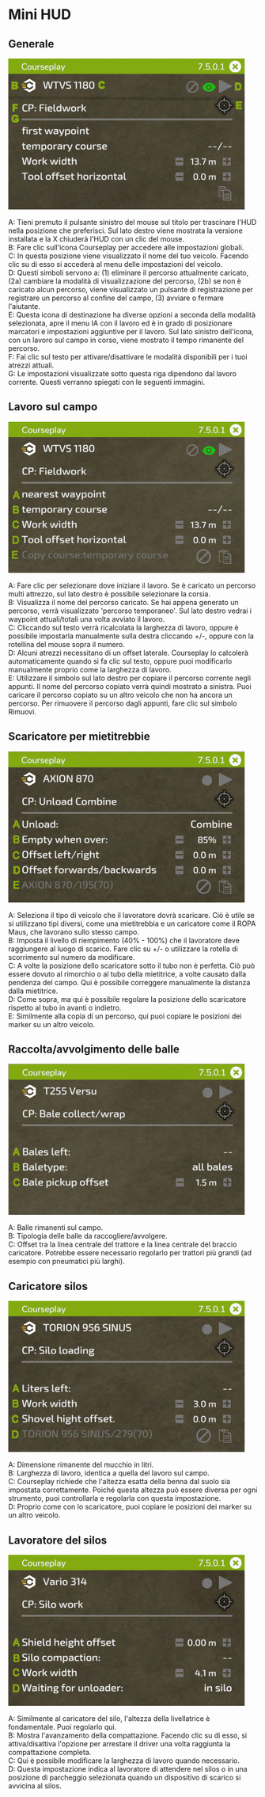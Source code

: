 # Mini HUD

## Generale

![Image](../assets/images/minihudhelp_general_0_0_478_305.png)

  
A: Tieni premuto il pulsante sinistro del mouse sul titolo per trascinare l'HUD nella posizione che preferisci. Sul lato destro viene mostrata la versione installata e la X chiuderà l'HUD con un clic del mouse.  
B: Fare clic sull'icona Courseplay per accedere alle impostazioni globali.  
C: In questa posizione viene visualizzato il nome del tuo veicolo. Facendo clic su di esso si accederà al menu delle impostazioni del veicolo.  
D: Questi simboli servono a: (1) eliminare il percorso attualmente caricato, (2a) cambiare la modalità di visualizzazione del percorso, (2b) se non è caricato alcun percorso, viene visualizzato un pulsante di registrazione per registrare un percorso al confine del campo, (3) avviare o fermare l'aiutante.  
E: Questa icona di destinazione ha diverse opzioni a seconda della modalità selezionata, apre il menu IA con il lavoro ed è in grado di posizionare marcatori e impostazioni aggiuntive per il lavoro. Sul lato sinistro dell'icona, con un lavoro sul campo in corso, viene mostrato il tempo rimanente del percorso.  
F: Fai clic sul testo per attivare/disattivare le modalità disponibili per i tuoi atrezzi attuali.  
G: Le impostazioni visualizzate sotto questa riga dipendono dal lavoro corrente. Questi verranno spiegati con le seguenti immagini.  


## Lavoro sul campo

![Image](../assets/images/minihudhelp_fieldwork_0_0_478_305.png)

  
A: Fare clic per selezionare dove iniziare il lavoro. Se è caricato un percorso multi attrezzo, sul lato destro è possibile selezionare la corsia.  
B: Visualizza il nome del percorso caricato. Se hai appena generato un percorso, verrà visualizzato 'percorso temporaneo'. Sul lato destro vedrai i waypoint attuali/totali una volta avviato il lavoro.  
C: Cliccando sul testo verrà ricalcolata la larghezza di lavoro, oppure è possibile impostarla manualmente sulla destra cliccando +/-, oppure con la rotellina del mouse sopra il numero.  
D: Alcuni atrezzi necessitano di un offset laterale. Courseplay lo calcolerà automaticamente quando si fa clic sul testo, oppure puoi modificarlo manualmente proprio come la larghezza di lavoro.  
E: Utilizzare il simbolo sul lato destro per copiare il percorso corrente negli appunti. Il nome del percorso copiato verrà quindi mostrato a sinistra. Puoi caricare il percorso copiato su un altro veicolo che non ha ancora un percorso. Per rimuovere il percorso dagli appunti, fare clic sul simbolo Rimuovi.  


## Scaricatore per mietitrebbie

![Image](../assets/images/minihudhelp_combineunload_0_0_478_305.png)

  
A: Seleziona il tipo di veicolo che il lavoratore dovrà scaricare. Ciò è utile se si utilizzano tipi diversi, come una mietitrebbia e un caricatore come il ROPA Maus, che lavorano sullo stesso campo.  
B: Imposta il livello di riempimento (40% - 100%) che il lavoratore deve raggiungere al luogo di scarico. Fare clic su +/- o utilizzare la rotella di scorrimento sul numero da modificare.  
C: A volte la posizione dello scaricatore sotto il tubo non è perfetta. Ciò può essere dovuto al rimorchio o al tubo della mietitrice, a volte causato dalla pendenza del campo. Qui è possibile correggere manualmente la distanza dalla mietitrice.  
D: Come sopra, ma qui è possibile regolare la posizione dello scaricatore rispetto al tubo in avanti o indietro.  
E: Similmente alla copia di un percorso, qui puoi copiare le posizioni dei marker su un altro veicolo.  


## Raccolta/avvolgimento delle balle

![Image](../assets/images/minihudhelp_balecollect_0_0_478_305.png)

  
A: Balle rimanenti sul campo.  
B: Tipologia delle balle da raccogliere/avvolgere.  
C: Offset tra la linea centrale del trattore e la linea centrale del braccio caricatore. Potrebbe essere necessario regolarlo per trattori più grandi (ad esempio con pneumatici più larghi).  


## Caricatore silos

![Image](../assets/images/minihudhelp_siloloader_0_0_478_305.png)

  
A: Dimensione rimanente del mucchio in litri.  
B: Larghezza di lavoro, identica a quella del lavoro sul campo.  
C: Courseplay richiede che l'altezza esatta della benna dal suolo sia impostata correttamente. Poiché questa altezza può essere diversa per ogni strumento, puoi controllarla e regolarla con questa impostazione.  
D: Proprio come con lo scaricatore, puoi copiare le posizioni dei marker su un altro veicolo.  


## Lavoratore del silos

![Image](../assets/images/minihudhelp_siloworker_0_0_478_305.png)

  
A: Similmente al caricatore del silo, l'altezza della livellatrice è fondamentale. Puoi regolarlo qui.  
B: Mostra l'avanzamento della compattazione. Facendo clic su di esso, si attiva/disattiva l'opzione per arrestare il driver una volta raggiunta la compattazione completa.  
C: Qui è possibile modificare la larghezza di lavoro quando necessario.  
D: Questa impostazione indica al lavoratore di attendere nel silos o in una posizione di parcheggio selezionata quando un dispositivo di scarico si avvicina al silos.  


